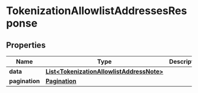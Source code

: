 

# TokenizationAllowlistAddressesResponse


## Properties

| Name | Type | Description | Notes |
|------------ | ------------- | ------------- | -------------|
|**data** | [**List&lt;TokenizationAllowlistAddressNote&gt;**](TokenizationAllowlistAddressNote.md) |  |  |
|**pagination** | [**Pagination**](Pagination.md) |  |  |



